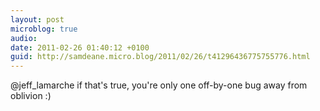 ```yaml
---
layout: post
microblog: true
audio: 
date: 2011-02-26 01:40:12 +0100
guid: http://samdeane.micro.blog/2011/02/26/t41296436775755776.html
---
```

@jeff_lamarche if that's true, you're only one off-by-one bug away from oblivion :)
